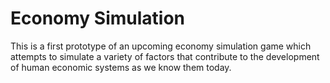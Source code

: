 # Economy Simulation

This is a first prototype of an upcoming economy simulation game which attempts to simulate a variety of factors that contribute to the development of human economic systems as we know them today. 
